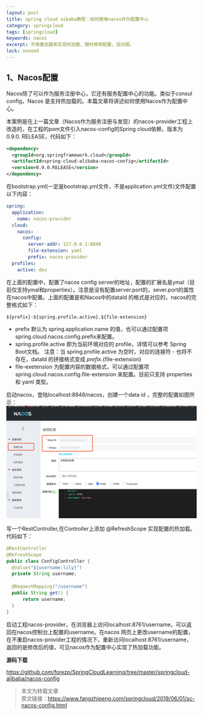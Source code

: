```yaml
---
layout: post
title: spring cloud aibaba教程：如何使用nacos作为配置中心
category: springcloud
tags: [springcloud]
keywords: nacos
excerpt: 不用重启服务实现热加载，随时修改配置，没问题。
lock: noneed
---
```

## 1、Nacos配置
Nacos除了可以作为服务注册中心，它还有服务配置中心的功能。类似于consul config，Nacos 是支持热加载的。本篇文章将讲述如何使用Nacos作为配置中心。

本案例是在上一篇文章（Nacos作为服务注册与发现）的nacos-provider工程上改造的，在工程的pom文件引入nacos-config的Spring cloud依赖，版本为0.9.0. RELEASE，代码如下：
```xml
<dependency>
  <groupId>org.springframework.cloud</groupId>
  <artifactId>spring-cloud-alibaba-nacos-config</artifactId>
  <version>0.9.0.RELEASE</version>
</dependency>
```
在bootstrap.yml(一定是bootstrap.yml文件，不是application.yml文件)文件配置以下内容：
```yaml
spring:
  application:
    name: nacos-provider
  cloud:
    nacos:
      config:
        server-addr: 127.0.0.1:8848
        file-extension: yaml
        prefix: nacos-provider
  profiles:
    active: dev
```
在上面的配置中，配置了nacos config server的地址，配置的扩展名是ymal（目前仅支持ymal和properties）。注意是没有配置server.port的，sever.port的属性在nacos中配置。上面的配置是和Nacos中的dataId 的格式是对应的，nacos的完整格式如下：
```
${prefix}-${spring.profile.active}.${file-extension}
```
- prefix 默认为 spring.application.name 的值，也可以通过配置项 spring.cloud.nacos.config.prefix来配置。
- spring.profile.active 即为当前环境对应的 profile，详情可以参考 Spring Boot文档。 注意：当 spring.profile.active 为空时，对应的连接符 - 也将不存在，dataId 的拼接格式变成 ${prefix}.${file-extension}
- file-exetension 为配置内容的数据格式，可以通过配置项 spring.cloud.nacos.config.file-extension 来配置。目前只支持 properties 和 yaml 类型。
  

启动nacos，登陆localhost:8848/nacos，创建一个data id ，完整的配置如图所示：
![](/assets/images/2019/springcloud/nacos-provider-config.png)

写一个RestController,在Controller上添加 @RefreshScope 实现配置的热加载。代码如下：
```java
@RestController
@RefreshScope
public class ConfigController {
  @Value("${username:lily}")
  private String username;

  @RequestMapping("/username")
  public String get() {
      return username;
  }
}
```
启动工程nacos-provider，在浏览器上访问localhost:8761/username，可以返回在nacos控制台上配置的username。在nacos 网页上更改username的配置，在不重启nacos-provider工程的情况下，重新访问localhost:8761/username，返回的是修改后的值，可见nacos作为配置中心实现了热加载功能。

**源码下载**

https://github.com/forezp/SpringCloudLearning/tree/master/springcloud-alibaba/nacos-config

> 本文为转载文章  
> 原文链接：https://www.fangzhipeng.com/springcloud/2019/06/01/sc-nacos-config.html


